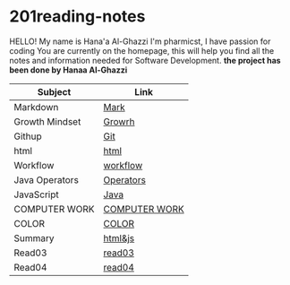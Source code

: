 # 201reading-notes

HELLO! My name is Hana'a Al-Ghazzi 
I'm pharmicst, I have passion for coding
You are currently on the homepage, this will help you find all the notes and information needed for Software Development.
**the project has been done by Hanaa Al-Ghazzi**


| Subject         |      Link     |
| -------------   | ------------- |
| Markdown | [Mark](https://hanaaghazzi.github.io/reading-notes/markdown) |
|  Growth Mindset   | [Growrh](https://hanaaghazzi.github.io/reading-notes/Growth)  |
|    Githup  | [Git](https://hanaaghazzi.github.io/reading-notes/read03)  |
|  html | [html](https://hanaaghazzi.github.io/reading-notes/HTML)  |
| Workflow | [workflow](https://hanaaghazzi.github.io/reading-notes/work)
| Java Operators | [Operators](https://hanaaghazzi.github.io/reading-notes/read08) |
| JavaScript | [Java](https://hanaaghazzi.github.io/reading-notes/read07) |
|COMPUTER WORK | [COMPUTER WORK](https://hanaaghazzi.github.io/reading-notes/read06b) |
| COLOR | [COLOR](https://hanaaghazzi.github.io/reading-notes/color) |
| Summary | [html&js](https://hanaaghazzi.github.io/reading-notes/class01) |
| Read03 | [read03](https://hanaaghazzi.github.io/201reading-notes/read03)  |
| Read04 | [read04](https://hanaaghazzi.github.io/201reading-notes/read04) |